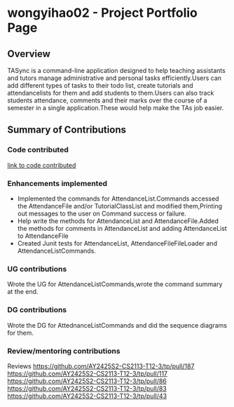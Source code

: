# wongyihao02 - Project Portfolio Page

## Overview
TASync is a command-line application designed to help teaching assistants and tutors manage administrative and personal tasks efficiently.Users can add different types of tasks to their todo list,
create tutorials and attendancelists for them and add students to them.Users can also track students attendance, comments and their marks over the course of a semester in a single application.These would help make the TAs job easier.

## Summary of Contributions

### Code contributed
[link to code contributed](https://nus-cs2113-ay2425s2.github.io/tp-dashboard/?search=wongyihao02&breakdown=true&sort=groupTitle%20dsc&sortWithin=title&since=2025-02-21&timeframe=commit&mergegroup=&groupSelect=groupByRepos&checkedFileTypes=docs~functional-code~test-code~other)

### Enhancements implemented

- Implemented the commands for AttendanceList.Commands accessed the AttendanceFile and/or TutorialClassList and modified them,Printing out messages to the user on Command success or failure.
- Help write the methods for AttendanceList and AttendanceFile.Added the methods for comments in AttendanceList and adding AttendanceList to AttendanceFile
- Created Junit tests for AttendanceList, AttendanceFileFileLoader and AttendanceListCommands.

### UG contributions
Wrote the UG for AttendanceListCommands,wrote the command summary at the end.

### DG contributions
Wrote the DG for AttednanceListCommands and did the sequence diagrams for them.

### Review/mentoring contributions
Reviews
https://github.com/AY2425S2-CS2113-T12-3/tp/pull/187
https://github.com/AY2425S2-CS2113-T12-3/tp/pull/117
https://github.com/AY2425S2-CS2113-T12-3/tp/pull/86
https://github.com/AY2425S2-CS2113-T12-3/tp/pull/83
https://github.com/AY2425S2-CS2113-T12-3/tp/pull/43

